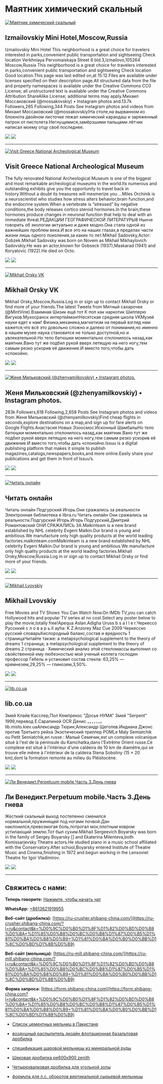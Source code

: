 # Маятник химический скальный

<a href="https://swt.shibang-china.com/?l=ru&img&k=%D0%9C%D0%B0%D1%8F%D1%82%D0%BD%D0%B8%D0%BA+%D1%85%D0%B8%D0%BC%D0%B8%D1%87%D0%B5%D1%81%D0%BA%D0%B8%D0%B9+%D1%81%D0%BA%D0%B0%D0%BB%D1%8C%D0%BD%D1%8B%D0%B9" target="_blank">![Маятник химический скальный](http://static.shibang-china.com/all-800x300/1078.jpg)</a>

## Izmailovskiy Mini Hotel,Moscow,Russia
Izmailovskiy Mini Hotel This neighborhood is a great choice for travelers interested in parks,convenient public transportation and sightseeing Check location Verkhniaya Pervomaiskaya Street 6 bld.3,Izmailovo,105264 Moscow,Russia This neighborhood is a great choice for travelers interested in parks,convenient public transportation and sightseeing Check location Good location.This page was last edited on,at 15:12.Files are available under licenses specified on their description page.All structured data from the file and property namespaces is available under the Creative Commons CC0 License; all unstructured text is available under the Creative Commons Attribution ShareAlike License; additional terms may apply.Михаил Моссаковский (@mossakovskiy) • Instagram photos and.13.7k Followers,265 Following,344 Posts See Instagram photos and videos from Михаил Моссаковский (@mossakovskiy)На столе,на вырванном из блокнота двойном листочке лежал химический карандаш и заряженный патрон от пистолета.Негнущимися,замёрзшими пальцами лётчик написал моему отцу своё последнее.


<a href="https://whatsapp.shibangsoft.com/WhatsApp.php" target="_blank" title="WhatsApp">![](http://static.shibang-china.com/icon/whatsapp.png)</a> <a href="https://swt.shibang-china.com/?l=ru&icon&k=%D0%9C%D0%B0%D1%8F%D1%82%D0%BD%D0%B8%D0%BA+%D1%85%D0%B8%D0%BC%D0%B8%D1%87%D0%B5%D1%81%D0%BA%D0%B8%D0%B9+%D1%81%D0%BA%D0%B0%D0%BB%D1%8C%D0%BD%D1%8B%D0%B9" target="_blank">![](http://static.shibang-china.com/icon/chat-ru.png)</a>

---

<a href="https://swt.shibang-china.com/?l=ru&img&k=%D0%9C%D0%B0%D1%8F%D1%82%D0%BD%D0%B8%D0%BA+%D1%85%D0%B8%D0%BC%D0%B8%D1%87%D0%B5%D1%81%D0%BA%D0%B8%D0%B9+%D1%81%D0%BA%D0%B0%D0%BB%D1%8C%D0%BD%D1%8B%D0%B9" target="_blank">![Visit Greece National Archeological Museum](http://static.shibang-china.com/all-800x300/507.jpg)</a>

## Visit Greece National Archeological Museum
The fully renovated National Archeological Museum is one of the biggest and most remarkable archeological museums in the world.Its numerous and outstanding exhibits give you the opportunity to travel back in history.Without a doubt its treasures will mesmerize you …Miles Orchinik is a neuroscientist who studies how stress alters behavior,brain function,and the endocrine system.When a vertebrate is “stressed” by negative conditions,the body releases cortico steroid hormones.In the brain,these hormones produce changes in neuronal function that help to deal with an immediate threat.РЕДАКЦИИ ГЕОГРАФИЧЕСКОЙ ЛИТЕРАТУРЫ8 Нынче говорить об экологии актуально и даже модно.Она стала одной из важнейших проблем века.И все это на наших глазах,в пределах части жизни лишь одного поколения,за каких то лет.Mikhail Sadovsky,Actor: Gobzek.Mikhail Sadovsky was born on Novem as Mikhail Mikhaylovich Sadovskiy.He was an actor,known for Gobseck (1937),Maskarad (1941) and Koryatovic (1922).He died on Octo.


<a href="https://whatsapp.shibangsoft.com/WhatsApp.php" target="_blank" title="WhatsApp">![](http://static.shibang-china.com/icon/whatsapp.png)</a> <a href="https://swt.shibang-china.com/?l=ru&icon&k=%D0%9C%D0%B0%D1%8F%D1%82%D0%BD%D0%B8%D0%BA+%D1%85%D0%B8%D0%BC%D0%B8%D1%87%D0%B5%D1%81%D0%BA%D0%B8%D0%B9+%D1%81%D0%BA%D0%B0%D0%BB%D1%8C%D0%BD%D1%8B%D0%B9" target="_blank">![](http://static.shibang-china.com/icon/chat-ru.png)</a>

---

<a href="https://swt.shibang-china.com/?l=ru&img&k=%D0%9C%D0%B0%D1%8F%D1%82%D0%BD%D0%B8%D0%BA+%D1%85%D0%B8%D0%BC%D0%B8%D1%87%D0%B5%D1%81%D0%BA%D0%B8%D0%B9+%D1%81%D0%BA%D0%B0%D0%BB%D1%8C%D0%BD%D1%8B%D0%B9" target="_blank">![Mikhail Orsky VK](http://static.shibang-china.com/all-800x300/933.jpg)</a>

## Mikhail Orsky VK
Mikhail Orsky,Moscow,Russia.Log in or sign up to contact Mikhail Orsky or find more of your friends.The latest Tweets from Мятный сахарочек (@MintVine).Взаимная Шизик ещё тот К поп как наркотик Шипперю Вигуков.Мухосранск интертеймонтНесятская средняя школа VKМузей науки едет к нам! Физика,механика,магнетизм на первый взгляд нам кажется,что всё это довольно сложно и далеко от понимания,но именно в нашем музее наука становится не только доступной,но и увлекательной.Но тело батюшки моментально отклонилось назад,как маятник.Вано тут же подбил рукой вверх летящую на него ногу,тем самым резко ускорив её движение.И вместо того,чтобы дать &#171;спокойно.


<a href="https://whatsapp.shibangsoft.com/WhatsApp.php" target="_blank" title="WhatsApp">![](http://static.shibang-china.com/icon/whatsapp.png)</a> <a href="https://swt.shibang-china.com/?l=ru&icon&k=%D0%9C%D0%B0%D1%8F%D1%82%D0%BD%D0%B8%D0%BA+%D1%85%D0%B8%D0%BC%D0%B8%D1%87%D0%B5%D1%81%D0%BA%D0%B8%D0%B9+%D1%81%D0%BA%D0%B0%D0%BB%D1%8C%D0%BD%D1%8B%D0%B9" target="_blank">![](http://static.shibang-china.com/icon/chat-ru.png)</a>

---

<a href="https://swt.shibang-china.com/?l=ru&img&k=%D0%9C%D0%B0%D1%8F%D1%82%D0%BD%D0%B8%D0%BA+%D1%85%D0%B8%D0%BC%D0%B8%D1%87%D0%B5%D1%81%D0%BA%D0%B8%D0%B9+%D1%81%D0%BA%D0%B0%D0%BB%D1%8C%D0%BD%D1%8B%D0%B9" target="_blank">![Женя Мильковский (@zhenyamilkovskiy) • Instagram photos.](http://static.shibang-china.com/all-800x300/558.jpg)</a>

## Женя Мильковский (@zhenyamilkovskiy) • Instagram photos.
283k Followers,618 Following,2,658 Posts See Instagram photos and videos from Женя Мильковский (@zhenyamilkovskiy)Find cheap flights in seconds,explore destinations on a map,and sign up for fare alerts on Google Flights.Анастасия Новых Эзоосмос.Исконный ШамбалыНо тело батюшки моментально отклонилось назад,как маятник.Вано тут же подбил рукой вверх летящую на него ногу,тем самым резко ускорив её движение.И вместо того,чтобы дать &#171;спокойно.Issuu is a digital publishing platform that makes it simple to publish magazines,catalogs,newspapers,books,and more online.Easily share your publications and get them in front of Issuu’s.


<a href="https://whatsapp.shibangsoft.com/WhatsApp.php" target="_blank" title="WhatsApp">![](http://static.shibang-china.com/icon/whatsapp.png)</a> <a href="https://swt.shibang-china.com/?l=ru&icon&k=%D0%9C%D0%B0%D1%8F%D1%82%D0%BD%D0%B8%D0%BA+%D1%85%D0%B8%D0%BC%D0%B8%D1%87%D0%B5%D1%81%D0%BA%D0%B8%D0%B9+%D1%81%D0%BA%D0%B0%D0%BB%D1%8C%D0%BD%D1%8B%D0%B9" target="_blank">![](http://static.shibang-china.com/icon/chat-ru.png)</a>

---

<a href="https://swt.shibang-china.com/?l=ru&img&k=%D0%9C%D0%B0%D1%8F%D1%82%D0%BD%D0%B8%D0%BA+%D1%85%D0%B8%D0%BC%D0%B8%D1%87%D0%B5%D1%81%D0%BA%D0%B8%D0%B9+%D1%81%D0%BA%D0%B0%D0%BB%D1%8C%D0%BD%D1%8B%D0%B9" target="_blank">![Читать онлайн](http://static.shibang-china.com/all-800x300/75.jpg)</a>

## Читать онлайн
Читать онлайн Подгурский Игорь.Они сражались за реальности Электронная библиотека e libra.ru Читать онлайн Они сражались за реальности.Подгурский Игорь.Игорь Подгурский,Дмитрий Романтовский ОНИ СРАЖАЛИСЬ ЗА.Malkinteam is a new brand established by NHL celebrity Evgeni Malkin.Our brand is young and ambitious.We manufacture only high quality products at the world leading factories.malkinteam.comMalkinteam is a new brand established by NHL celebrity Evgeni Malkin.Our brand is young and ambitious.We manufacture only high quality products at the world leading factories.Mikhail Orsky,Moscow,Russia.Log in or sign up to contact Mikhail Orsky or find more of your friends.


<a href="https://whatsapp.shibangsoft.com/WhatsApp.php" target="_blank" title="WhatsApp">![](http://static.shibang-china.com/icon/whatsapp.png)</a> <a href="https://swt.shibang-china.com/?l=ru&icon&k=%D0%9C%D0%B0%D1%8F%D1%82%D0%BD%D0%B8%D0%BA+%D1%85%D0%B8%D0%BC%D0%B8%D1%87%D0%B5%D1%81%D0%BA%D0%B8%D0%B9+%D1%81%D0%BA%D0%B0%D0%BB%D1%8C%D0%BD%D1%8B%D0%B9" target="_blank">![](http://static.shibang-china.com/icon/chat-ru.png)</a>

---

<a href="https://swt.shibang-china.com/?l=ru&img&k=%D0%9C%D0%B0%D1%8F%D1%82%D0%BD%D0%B8%D0%BA+%D1%85%D0%B8%D0%BC%D0%B8%D1%87%D0%B5%D1%81%D0%BA%D0%B8%D0%B9+%D1%81%D0%BA%D0%B0%D0%BB%D1%8C%D0%BD%D1%8B%D0%B9" target="_blank">![Mikhail Lvovskiy](http://static.shibang-china.com/all-800x300/1163.jpg)</a>

## Mikhail Lvovskiy
Free Movies and TV Shows You Can Watch Now.On IMDb TV,you can catch Hollywood hits and popular TV series at no cost.Select any poster below to play the movie,totally free!Apequa Aslan.Adigha Uruss b s a l l e r.Черкессо Руссккий с л о в а р ь.II ayha: K Z.Anzorey Maz Cue 2009 Черкесско русский словарьКислородный баланс,состав и вредность 1 страницаЧитайте также: a metapsychological supplement to the theory of dreams 1 страница; a metapsychological supplement to the theory of dreams 2 страница&nbsp;&#0183;&#32;Химический анализ этой стекломассы выполнил со свойственной ему любезностью мой ученый коллега господин профессор Гебель и установил состав стекла: 63,25% — кремнезем,29,25% — глинозем,3,50%.


<a href="https://whatsapp.shibangsoft.com/WhatsApp.php" target="_blank" title="WhatsApp">![](http://static.shibang-china.com/icon/whatsapp.png)</a> <a href="https://swt.shibang-china.com/?l=ru&icon&k=%D0%9C%D0%B0%D1%8F%D1%82%D0%BD%D0%B8%D0%BA+%D1%85%D0%B8%D0%BC%D0%B8%D1%87%D0%B5%D1%81%D0%BA%D0%B8%D0%B9+%D1%81%D0%BA%D0%B0%D0%BB%D1%8C%D0%BD%D1%8B%D0%B9" target="_blank">![](http://static.shibang-china.com/icon/chat-ru.png)</a>

---

<a href="https://swt.shibang-china.com/?l=ru&img&k=%D0%9C%D0%B0%D1%8F%D1%82%D0%BD%D0%B8%D0%BA+%D1%85%D0%B8%D0%BC%D0%B8%D1%87%D0%B5%D1%81%D0%BA%D0%B8%D0%B9+%D1%81%D0%BA%D0%B0%D0%BB%D1%8C%D0%BD%D1%8B%D0%B9" target="_blank">![lib.co.ua](http://static.shibang-china.com/all-800x300/186.jpg)</a>

## lib.co.ua
Змей Клайв Касслер,Пол Кемпрекос &quot;Досье НУМА&quot; Змей &quot;Serpent&quot; 1999,перевод Е.Сарапиной OCR Денис.，。，，，，。lib.misto.kiev.uaАлександр Тюрин,Александр Щеголев.Индиана Джонс против Третьего рейха Экзотический триллер РОМLe Maly Semiatchik ou Petit Semiatchik,en russe : Малый Семячик,est un complexe volcanique situ&#233; &#224; l'est de la p&#233;ninsule du Kamchatka,dans l'Extr&#234;me Orient russe.Ce complexe est situ&#233; &#224; l'int&#233;rieur d'une caldeira de 10 km de diam&#232;tre,qui se trouve elle m&#234;me &#224; l'int&#233;rieur de la caldeira Stena Soboliny (15 &#215; 20 km),dont la formation remonte au milieu du Pl&#233;istoc&#232;ne.


<a href="https://whatsapp.shibangsoft.com/WhatsApp.php" target="_blank" title="WhatsApp">![](http://static.shibang-china.com/icon/whatsapp.png)</a> <a href="https://swt.shibang-china.com/?l=ru&icon&k=%D0%9C%D0%B0%D1%8F%D1%82%D0%BD%D0%B8%D0%BA+%D1%85%D0%B8%D0%BC%D0%B8%D1%87%D0%B5%D1%81%D0%BA%D0%B8%D0%B9+%D1%81%D0%BA%D0%B0%D0%BB%D1%8C%D0%BD%D1%8B%D0%B9" target="_blank">![](http://static.shibang-china.com/icon/chat-ru.png)</a>

---

<a href="https://swt.shibang-china.com/?l=ru&img&k=%D0%9C%D0%B0%D1%8F%D1%82%D0%BD%D0%B8%D0%BA+%D1%85%D0%B8%D0%BC%D0%B8%D1%87%D0%B5%D1%81%D0%BA%D0%B8%D0%B9+%D1%81%D0%BA%D0%B0%D0%BB%D1%8C%D0%BD%D1%8B%D0%B9" target="_blank">![Ли Венедикт.Perpetuum mobile.Часть 3.День гнева](http://static.shibang-china.com/all-800x300/684.jpg)</a>

## Ли Венедикт.Perpetuum mobile.Часть 3.День гнева
Жесткий скальный выход постепенно сменился нормальной,пружинящей под ногами почвой.Дан наклонился,превозмогая боль,потрогал мох,плотным ковром устилающий землю.Тот был сухим.Mikhail Sergeevich Boyarsky was born in the family of Sergey Boyarsky [] and Ekaterina Milenteva,both Komissarjevsky Theatre actors.He studied piano in a music school affiliated with the Conservatory.After school,Boyarsky entered Institute of Theatre Music and Cinema,finishing in 1972 and begun working in the Lensoviet Theatre for Igor Vladimirov.

<a href="https://whatsapp.shibangsoft.com/WhatsApp.php" target="_blank" title="WhatsApp">![](http://static.shibang-china.com/icon/whatsapp.png)</a> <a href="https://swt.shibang-china.com/?l=ru&icon&k=%D0%9C%D0%B0%D1%8F%D1%82%D0%BD%D0%B8%D0%BA+%D1%85%D0%B8%D0%BC%D0%B8%D1%87%D0%B5%D1%81%D0%BA%D0%B8%D0%B9+%D1%81%D0%BA%D0%B0%D0%BB%D1%8C%D0%BD%D1%8B%D0%B9" target="_blank">![](http://static.shibang-china.com/icon/chat-ru.png)</a>

---
## Свяжитесь с нами:

**Теперь говорите:** [Нажмите, чтобы начать чат](https://swt.shibang-china.com?l=ru&contact&k=%D0%9C%D0%B0%D1%8F%D1%82%D0%BD%D0%B8%D0%BA+%D1%85%D0%B8%D0%BC%D0%B8%D1%87%D0%B5%D1%81%D0%BA%D0%B8%D0%B9+%D1%81%D0%BA%D0%B0%D0%BB%D1%8C%D0%BD%D1%8B%D0%B9)

**WhatsApp:**  [+8613621919955](https://whatsapp.shibangsoft.com/WhatsApp.php)

**Веб-сайт (дробилка):** [https://ru-crusher.shibang-china.com/](https://ru-crusher.shibang-china.com/?l=ru&contact&k=%D0%9C%D0%B0%D1%8F%D1%82%D0%BD%D0%B8%D0%BA+%D1%85%D0%B8%D0%BC%D0%B8%D1%87%D0%B5%D1%81%D0%BA%D0%B8%D0%B9+%D1%81%D0%BA%D0%B0%D0%BB%D1%8C%D0%BD%D1%8B%D0%B9)

**Веб-сайт (мельница):** [https://ru-mill.shibang-china.com/](https://ru-mill.shibang-china.com/?l=ru&contact&k=%D0%9C%D0%B0%D1%8F%D1%82%D0%BD%D0%B8%D0%BA+%D1%85%D0%B8%D0%BC%D0%B8%D1%87%D0%B5%D1%81%D0%BA%D0%B8%D0%B9+%D1%81%D0%BA%D0%B0%D0%BB%D1%8C%D0%BD%D1%8B%D0%B9)

**Форма запроса:** [https://form.shibang-china.com](https://form.shibang-china.com?l=ru&contact&k=%D0%9C%D0%B0%D1%8F%D1%82%D0%BD%D0%B8%D0%BA+%D1%85%D0%B8%D0%BC%D0%B8%D1%87%D0%B5%D1%81%D0%BA%D0%B8%D0%B9+%D1%81%D0%BA%D0%B0%D0%BB%D1%8C%D0%BD%D1%8B%D0%B9)

* [Список цементных мельниц в Пакистане](../121/%D0%A1%D0%BF%D0%B8%D1%81%D0%BE%D0%BA%20%D1%86%D0%B5%D0%BC%D0%B5%D0%BD%D1%82%D0%BD%D1%8B%D1%85%20%D0%BC%D0%B5%D0%BB%D1%8C%D0%BD%D0%B8%D1%86%20%D0%B2%20%D0%9F%D0%B0%D0%BA%D0%B8%D1%81%D1%82%D0%B0%D0%BD%D0%B5.md)

* [воздушный распылитель дизайн флотационная базальтовая дробилка](../125/%D0%B2%D0%BE%D0%B7%D0%B4%D1%83%D1%88%D0%BD%D1%8B%D0%B9%20%D1%80%D0%B0%D1%81%D0%BF%D1%8B%D0%BB%D0%B8%D1%82%D0%B5%D0%BB%D1%8C%20%D0%B4%D0%B8%D0%B7%D0%B0%D0%B9%D0%BD%20%D1%84%D0%BB%D0%BE%D1%82%D0%B0%D1%86%D0%B8%D0%BE%D0%BD%D0%BD%D0%B0%D1%8F%20%D0%B1%D0%B0%D0%B7%D0%B0%D0%BB%D1%8C%D1%82%D0%BE%D0%B2%D0%B0%D1%8F%20%D0%B4%D1%80%D0%BE%D0%B1%D0%B8%D0%BB%D0%BA%D0%B0.md)

* [спецификация шаровой мельницы из минеральной руды](../123/%D1%81%D0%BF%D0%B5%D1%86%D0%B8%D1%84%D0%B8%D0%BA%D0%B0%D1%86%D0%B8%D1%8F%20%D1%88%D0%B0%D1%80%D0%BE%D0%B2%D0%BE%D0%B9%20%D0%BC%D0%B5%D0%BB%D1%8C%D0%BD%D0%B8%D1%86%D1%8B%20%D0%B8%D0%B7%20%D0%BC%D0%B8%D0%BD%D0%B5%D1%80%D0%B0%D0%BB%D1%8C%D0%BD%D0%BE%D0%B9%20%D1%80%D1%83%D0%B4%D1%8B.md)

* [Щековая дробилка pe600x900 zenith](../124/%D0%A9%D0%B5%D0%BA%D0%BE%D0%B2%D0%B0%D1%8F%20%D0%B4%D1%80%D0%BE%D0%B1%D0%B8%D0%BB%D0%BA%D0%B0%20pe600x900%20zenith.md)

* [Четырехвалковая дробилка для угольной золы](../121/%D0%A7%D0%B5%D1%82%D1%8B%D1%80%D0%B5%D1%85%D0%B2%D0%B0%D0%BB%D0%BA%D0%BE%D0%B2%D0%B0%D1%8F%20%D0%B4%D1%80%D0%BE%D0%B1%D0%B8%D0%BB%D0%BA%D0%B0%20%D0%B4%D0%BB%D1%8F%20%D1%83%D0%B3%D0%BE%D0%BB%D1%8C%D0%BD%D0%BE%D0%B9%20%D0%B7%D0%BE%D0%BB%D1%8B.md)

* [формула для л.с. оборотов вертикальной сырьевой мельницы](../123/%D1%84%D0%BE%D1%80%D0%BC%D1%83%D0%BB%D0%B0%20%D0%B4%D0%BB%D1%8F%20%D0%BB.%D1%81.%20%D0%BE%D0%B1%D0%BE%D1%80%D0%BE%D1%82%D0%BE%D0%B2%20%D0%B2%D0%B5%D1%80%D1%82%D0%B8%D0%BA%D0%B0%D0%BB%D1%8C%D0%BD%D0%BE%D0%B9%20%D1%81%D1%8B%D1%80%D1%8C%D0%B5%D0%B2%D0%BE%D0%B9%20%D0%BC%D0%B5%D0%BB%D1%8C%D0%BD%D0%B8%D1%86%D1%8B.md)